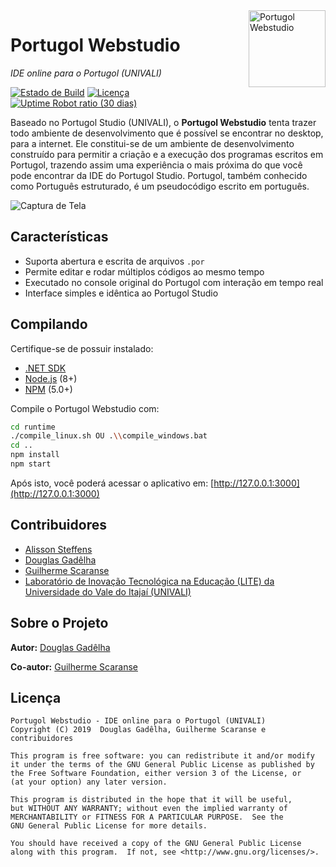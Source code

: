 <img src="https://cdn.jsdelivr.net/gh/dgadelha/Portugol-Webstudio@master/public/assets/landing/lightbulb.svg" width="123px" alt="Portugol Webstudio" align="right">

# Portugol Webstudio

_IDE online para o Portugol (UNIVALI)_

[![Estado de Build](https://travis-ci.org/dgadelha/Portugol-Webstudio.svg?branch=master)](https://travis-ci.org/dgadelha/Portugol-Webstudio) [![Licença](https://img.shields.io/badge/licen%C3%A7a-GPL-blue.svg)](https://github.com/dgadelha/Portugol-Webstudio/blob/master/LICENSE) [![Uptime Robot ratio (30 dias)](https://img.shields.io/uptimerobot/ratio/m779527785-838b3e8aaad99ab74a5ca00f.svg)](https://stats.uptimerobot.com/Z4wPBuEq7)

Baseado no Portugol Studio (UNIVALI), o **Portugol Webstudio** tenta trazer todo ambiente de desenvolvimento que é possível se encontrar no desktop, para a internet. Ele constitui-se de um ambiente de desenvolvimento construído para permitir a criação e a execução dos programas escritos em Portugol, trazendo assim uma experiência o mais próxima do que você pode encontrar da IDE do Portugol Studio. Portugol, também conhecido como Português estruturado, é um pseudocódigo escrito em português.

![Captura de Tela](https://raw.githubusercontent.com/dgadelha/Portugol-Webstudio/7f44e82de38f8b5fa9fdda9201d060e42751ba85/public/assets/screenshot.png)

## Características

-   Suporta abertura e escrita de arquivos `.por`
-   Permite editar e rodar múltiplos códigos ao mesmo tempo
-   Executado no console original do Portugol com interação em tempo real
-   Interface simples e idêntica ao Portugol Studio

## Compilando

Certifique-se de possuir instalado:

-   [.NET SDK](https://www.microsoft.com/net/learn/get-started)
-   [Node.js](https://nodejs.org/en/download/) (8+)
-   [NPM](https://nodejs.org/en/download/) (5.0+)

Compile o Portugol Webstudio com:

```sh
cd runtime
./compile_linux.sh OU .\\compile_windows.bat
cd ..
npm install
npm start
```

Após isto, você poderá acessar o aplicativo em: [http://127.0.0.1:3000](http://127.0.0.1:3000)

## Contribuidores

-   [Alisson Steffens](https://github.com/AlissonSteffens)
-   [Douglas Gadêlha](https://github.com/dgadelha)
-   [Guilherme Scaranse](https://github.com/guiscaranse)
-   [Laboratório de Inovação Tecnológica na Educação (LITE) da Universidade do Vale do Itajaí (UNIVALI)](https://github.com/UNIVALI-LITE)

## Sobre o Projeto

**Autor:** [Douglas Gadêlha](mailto:dgadelha@live.com)

**Co-autor:** [Guilherme Scaranse](mailto:guilherme.scaranse@ifba.edu.br)

## Licença

    Portugol Webstudio - IDE online para o Portugol (UNIVALI)
    Copyright (C) 2019  Douglas Gadêlha, Guilherme Scaranse e contribuidores

    This program is free software: you can redistribute it and/or modify
    it under the terms of the GNU General Public License as published by
    the Free Software Foundation, either version 3 of the License, or
    (at your option) any later version.

    This program is distributed in the hope that it will be useful,
    but WITHOUT ANY WARRANTY; without even the implied warranty of
    MERCHANTABILITY or FITNESS FOR A PARTICULAR PURPOSE.  See the
    GNU General Public License for more details.

    You should have received a copy of the GNU General Public License
    along with this program.  If not, see <http://www.gnu.org/licenses/>.
